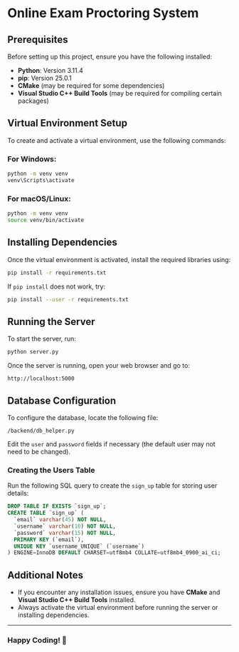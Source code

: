 # Online Exam Proctoring System

## Prerequisites

Before setting up this project, ensure you have the following installed:

- **Python**: Version 3.11.4
- **pip**: Version 25.0.1
- **CMake** (may be required for some dependencies)
- **Visual Studio C++ Build Tools** (may be required for compiling certain packages)

## Virtual Environment Setup

To create and activate a virtual environment, use the following commands:

### **For Windows:**

```sh
python -m venv venv
venv\Scripts\activate
```

### **For macOS/Linux:**

```sh
python -m venv venv
source venv/bin/activate
```

## Installing Dependencies

Once the virtual environment is activated, install the required libraries using:

```sh
pip install -r requirements.txt
```

If `pip install` does not work, try:

```sh
pip install --user -r requirements.txt
```

## Running the Server

To start the server, run:

```sh
python server.py
```

Once the server is running, open your web browser and go to:

```
http://localhost:5000
```

## Database Configuration

To configure the database, locate the following file:

```
/backend/db_helper.py
```

Edit the `user` and `password` fields if necessary (the default user may not need to be changed).

### **Creating the Users Table**

Run the following SQL query to create the `sign_up` table for storing user details:

```sql
DROP TABLE IF EXISTS `sign_up`;
CREATE TABLE `sign_up` (
  `email` varchar(45) NOT NULL,
  `username` varchar(10) NOT NULL,
  `password` varchar(15) NOT NULL,
  PRIMARY KEY (`email`),
  UNIQUE KEY `username_UNIQUE` (`username`)
) ENGINE=InnoDB DEFAULT CHARSET=utf8mb4 COLLATE=utf8mb4_0900_ai_ci;
```

## Additional Notes

- If you encounter any installation issues, ensure you have **CMake** and **Visual Studio C++ Build Tools** installed.
- Always activate the virtual environment before running the server or installing dependencies.

---

### Happy Coding! 🚀

